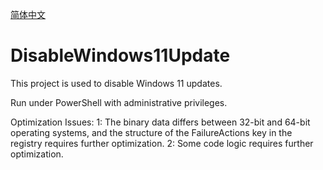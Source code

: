 [简体中文](README.zh_CN.md)

# DisableWindows11Update
This project is used to disable Windows 11 updates.

Run under PowerShell with administrative privileges.

Optimization Issues: 
1:  The binary data differs between 32-bit and 64-bit operating systems, and the structure of the FailureActions key in the registry requires further optimization.
2:  Some code logic requires further optimization.
